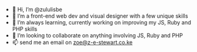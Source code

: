 - 👋 Hi, I’m @zululisbe
- 👀 I’m a front-end web dev and visual designer with a few unique skills
- 🌱 I’m always learning, currently working on improving my JS, Ruby and PHP skills
- 💞️ I’m looking to collaborate on anything involving JS, Ruby and PHP
- 📫 send me an email on zoe@z-e-stewart.co.ke

<!---
zululisbe/zululisbe is a ✨ special ✨ repository because its `README.md` (this file) appears on your GitHub profile.
You can click the Preview link to take a look at your changes.
--->

